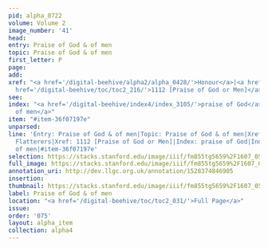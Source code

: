 ```yaml
---
pid: alpha_0722
volume: Volume 2
image_number: '41'
head: 
entry: Praise of God & of men
topic: Praise of God & of men
first_letter: P
page: 
add: 
xref: "<a href='/digital-beehive/alpha2/alpha_0428/'>Honour</a>|<a href='/digital-beehive/alpha2/alpha_0329/'>Flatterers</a>|<a
  href='/digital-beehive/toc/toc2_216/'>1112 [Praise of God or Men]</a>"
see: 
index: "<a href='/digital-beehive/index4/index_3105/'>praise of God</a>|<a href='/digital-beehive/index4/index_3106/'>praise
  of men</a>"
item: "#item-36f07197e"
unparsed: 
line: 'Entry: Praise of God & of men|Topic: Praise of God & of men|Xref: Honour|Xref:
  Flatterers|Xref: 1112 [Praise of God or Men]|Index: praise of God|Index: praise
  of men|#item-36f07197e'
selection: https://stacks.stanford.edu/image/iiif/fm855tg5659%2F1607_0508/308,4474,2990,576/full/0/default.jpg
full_image: https://stacks.stanford.edu/image/iiif/fm855tg5659%2F1607_0508/full/full/0/default.jpg
annotation_uri: http://dev.llgc.org.uk/annotation/1528374846905
insertion: 
thumbnail: https://stacks.stanford.edu/image/iiif/fm855tg5659%2F1607_0508/308,4474,600,180/250,/0/default.jpg
label: Praise of God & of men
location: "<a href='/digital-beehive/toc/toc2_031/'>Full Page</a>"
issue: 
order: '075'
layout: alpha_item
collection: alpha4
---
```

